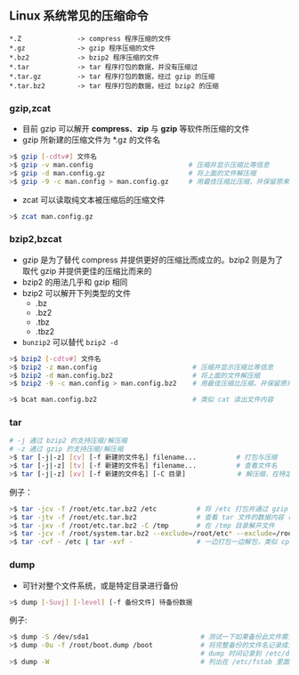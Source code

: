 ## Linux 系统常见的压缩命令

```
*.Z              -> compress 程序压缩的文件
*.gz             -> gzip 程序压缩的文件
*.bz2            -> bzip2 程序压缩的文件
*.tar            -> tar 程序打包的数据，并没有压缩过
*.tar.gz         -> tar 程序打包的数据，经过 gzip 的压缩
*.tar.bz2        -> tar 程序打包的数据，经过 bzip2 的压缩
```

### gzip,zcat

- 目前 gzip 可以解开 **compress**、**zip** 与 **gzip** 等软件所压缩的文件
- gzip 所新建的压缩文件为 *.gz 的文件名

```bash
>$ gzip [-cdtv#] 文件名
>$ gzip -v man.config                        # 压缩并显示压缩比等信息
>$ gzip -d man.config.gz                     # 将上面的文件解压缩
>$ gzip -9 -c man.config > man.config.gz     # 用最佳压缩比压缩，并保留原来的文件
```

- zcat 可以读取纯文本被压缩后的压缩文件

```bash
>$ zcat man.config.gz
```

### bzip2,bzcat

- gzip 是为了替代 compress 并提供更好的压缩比而成立的。bzip2 则是为了取代 gzip 并提供更佳的压缩比而来的
- bzip2 的用法几乎和 gzip 相同
- bzip2 可以解开下列类型的文件
  - .bz
  - .bz2
  - .tbz
  - .tbz2
- `bunzip2` 可以替代 `bzip2 -d`

```bash
>$ bzip2 [-cdtv#] 文件名
>$ bzip2 -z man.config                        # 压缩并显示压缩比等信息
>$ bzip2 -d man.config.bz2                    # 将上面的文件解压缩
>$ bzip2 -9 -c man.config > man.config.bz2    # 用最佳压缩比压缩，并保留原来的文件

>$ bcat man.config.bz2                        # 类似 cat 读出文件内容
```

### tar

```bash
# -j 通过 bzip2 的支持压缩/解压缩
# -z 通过 gzip 的支持压缩/解压缩
>$ tar [-j|-z] [cv] [-f 新建的文件名] filename...          # 打包与压缩
>$ tar [-j|-z] [tv] [-f 新建的文件名] filename...          # 查看文件名
>$ tar [-j|-z] [xv] [-f 新建的文件名] [-C 目录]             # 解压缩，在特定目录打开
```

例子：
```bash
>$ tar -jcv -f /root/etc.tar.bz2 /etc          # 将 /etc 打包并通过 gzip 压缩
>$ tar -jtv -f /root/etc.tar.bz2               # 查看 tar 文件的数据内容（文件名）
>$ tar -jxv -f /root/etc.tar.bz2 -C /tmp       # 在 /tmp 目录解开文件
>$ tar -jcv -f /root/system.tar.bz2 --exclude=/root/etc* --exclude=/root/system.tar.bz2 /etc /root # 打包某目录，但不包含该目录下的某些文件
>$ tar -cvf - /etc | tar -xvf -                # 一边打包一边解包，类似 cp -r /etc .
```

### dump

- 可针对整个文件系统，或是特定目录进行备份

```bash
>$ dump [-Suvj] [-level] [-f 备份文件] 待备份数据
```

例子:
```bash
>$ dump -S /dev/sda1                            # 测试一下如果备份此文件需多少容量
>$ dump -0u -f /root/boot.dump /boot            # 将完整备份的文件名记录成为 /root/boot.dump，同时更新记录文件
                                                # dump 时间记录到 /etc/dumpdates
>$ dump -W                                      # 列出在 /etc/fstab 里面的具有 dump 设置的分区是否有备份过
```



